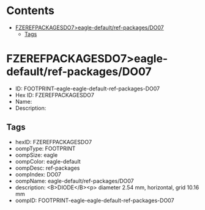 



Contents
========

* [FZEREFPACKAGESDO7>eagle-default/ref-packages/DO07](#fzerefpackagesdo7eagle-defaultref-packagesdo07)
	* [Tags](#tags)

# FZEREFPACKAGESDO7>eagle-default/ref-packages/DO07

- ID: FOOTPRINT-eagle-eagle-default-ref-packages-DO07
- Hex ID: FZEREFPACKAGESDO7
- Name: 
- Description: 

## Tags

- hexID: FZEREFPACKAGESDO7
- oompType: FOOTPRINT
- oompSize: eagle
- oompColor: eagle-default
- oompDesc: ref-packages
- oompIndex: DO07
- oompName: eagle-default/ref-packages/DO07
- description: &lt;B&gt;DIODE&lt;/B&gt;&lt;p&gt;&#xD;
diameter 2.54 mm, horizontal, grid 10.16 mm
- oompID: FOOTPRINT-eagle-eagle-default-ref-packages-DO07
